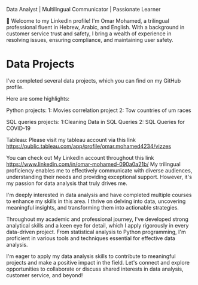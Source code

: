 Data Analyst | Multilingual Communicator | Passionate Learner

👋 Welcome to my LinkedIn profile! I'm Omar Mohamed, a trilingual professional fluent in Hebrew, Arabic, and English. With a background in customer service trust and safety, I bring a wealth of experience in resolving issues, ensuring compliance, and maintaining user safety.

# Data Projects

I've completed several data projects, which you can find on my GitHub profile.

 Here are some highlights:

Python projects:
1:  Movies correlation project
2: Tow countries of um races 

SQL queries projects:
1:Cleaning Data in SQL Queries
2: SQL Queries for COVID-19

Tableau:
Please visit my tableau account via this link https://public.tableau.com/app/profile/omar.mohamed4234/vizzes

You can check out My LinkedIn account throughout this link https://www.linkedin.com/in/omar-mohamed-090a0a21b/
My trilingual proficiency enables me to effectively communicate with diverse audiences, understanding their needs and providing exceptional support. However, it's my passion for data analysis that truly drives me.

I'm deeply interested in data analysis and have completed multiple courses to enhance my skills in this area. I thrive on delving into data, uncovering meaningful insights, and transforming them into actionable strategies.

Throughout my academic and professional journey, I've developed strong analytical skills and a keen eye for detail, which I apply rigorously in every data-driven project. From statistical analysis to Python programming, I'm proficient in various tools and techniques essential for effective data analysis.

I'm eager to apply my data analysis skills to contribute to meaningful projects and make a positive impact in the field. Let's connect and explore opportunities to collaborate or discuss shared interests in data analysis, customer service, and beyond!
